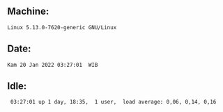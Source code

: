 ## Machine:
```
Linux 5.13.0-7620-generic GNU/Linux
```
## Date:
```
Kam 20 Jan 2022 03:27:01  WIB
```
## Idle:
```
 03:27:01 up 1 day, 18:35,  1 user,  load average: 0,06, 0,14, 0,16
```
